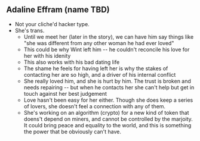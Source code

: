 ## Adaline Effram (name TBD)

- Not your cliche'd hacker type.
- She's trans.
  - Until we meet her (later in the story), we can have him say things like "she was different from any other woman he had ever loved"
  - This could be why Wint left him -- he couldn't reconcile his love for her with his idenity
  - This also works with his bad dating life
  - The shame he feels for having left her is why the stakes of contacting her are so high, and a driver of his internal conflict
  - She really loved him, and she is hurt by him. The trust is broken and needs repairing -- but when he contacts her she can't help but get in touch against her best judgement
  - Love hasn't been easy for her either. Though she does keep a series of lovers, she doesn't feel a connection with any of them.
  - She's working on an algorithm (crypto) for a new kind of token that doens't depend on miners, and cannot be controlled by the marjoity. It could bring peace and equality to the world, and this is something the power that be obviously can't have.
